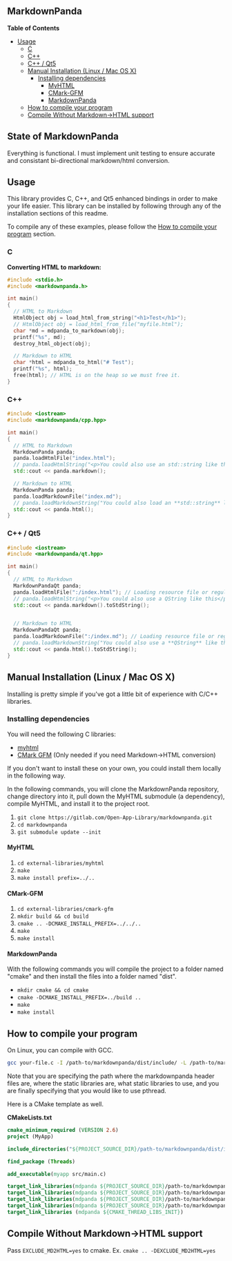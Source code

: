 MarkdownPanda
-------------------------------

<!-- markdown-toc start - Don't edit this section. Run M-x markdown-toc-refresh-toc -->
**Table of Contents**

- [Usage](#usage)
    - [C](#c)
    - [C++](#c)
    - [C++ / Qt5](#c--qt5)
    - [Manual Installation (Linux / Mac OS X)](#manual-installation-linux-mac-os-x)
        - [Installing dependencies](#installing-dependencies)
            - [MyHTML](#myhtml)
            - [CMark-GFM](#cmark-gfm)
            - [MarkdownPanda](#markdownpanda)
    - [How to compile your program](#how-to-compile-your-program)
    - [Compile Without Markdown->HTML support](#compile-without-markdown-html-support)

<!-- markdown-toc end -->

## State of MarkdownPanda

Everything is functional. I must implement unit testing to ensure accurate and consistant bi-directional markdown/html conversion.

## Usage

This library provides C, C++, and Qt5 enhanced bindings in order to make your life easier. This library can be installed by following through any of the installation sections of this readme.

To compile any of these examples, please follow the [How to compile your program](#how-to-compile-your-program) section.

### C

**Converting HTML to markdown:**

```c
#include <stdio.h>
#include <markdownpanda.h>

int main()
{
  // HTML to Markdown
  HtmlObject obj = load_html_from_string("<h1>Test</h1>");
  // HtmlObject obj = load_html_from_file("myfile.html");
  char *md = mdpanda_to_markdown(obj);
  printf("%s", md);
  destroy_html_object(obj);

  // Markdown to HTML
  char *html = mdpanda_to_html("# Test");
  printf("%s", html);
  free(html); // HTML is on the heap so we must free it.
}
```

### C++

```c++
#include <iostream>
#include <markdownpanda/cpp.hpp>

int main()
{
  // HTML to Markdown
  MarkdownPanda panda;
  panda.loadHtmlFile("index.html");
  // panda.loadHtmlString("<p>You could also use an std::string like this</p>");
  std::cout << panda.markdown();

  // Markdown to HTML
  MarkdownPanda panda;
  panda.loadMarkdownFile("index.md");
  // panda.loadMarkdownString("You could also load an **std::string** like this.")
  std::cout << panda.html();
}

```

### C++ / Qt5

```c++
#include <iostream>
#include <markdownpanda/qt.hpp>

int main()
{
  // HTML to Markdown
  MarkdownPandaQt panda;
  panda.loadHtmlFile(":/index.html"); // Loading resource file or regular file
  // panda.loadHtmlString("<p>You could also use a QString like this</p>");
  std::cout << panda.markdown().toStdString();


  // Markdown to HTML
  MarkdownPandaQt panda;
  panda.loadMarkdownFile(":/index.md"); // Loading resource file or regular file
  // panda.loadMarkdownString("You could also use a **QString** like this");
  std::cout << panda.html().toStdString();
}

```

## Manual Installation (Linux / Mac OS X)

Installing is pretty simple if you've got a little bit of experience with C/C++ libraries.

### Installing dependencies

You will need the following C libraries:

- [myhtml](https://github.com/lexborisov/myhtml)
- [CMark GFM](https://github.com/github/cmark-gfm) (Only needed if you need Markdown->HTML conversion)

If you don't want to install these on your own, you could install them locally in the following way.

In the following commands, you will clone the MarkdownPanda repository, change directory into it, pull down the MyHTML submodule (a dependency), compile MyHTML, and install it to the project root.

1. `git clone https://gitlab.com/Open-App-Library/markdownpanda.git`
2. `cd markdownpanda`
3. `git submodule update --init`

#### MyHTML

1. `cd external-libraries/myhtml`
2. `make`
3. `make install prefix=../..`

#### CMark-GFM

1. `cd external-libraries/cmark-gfm`
2. `mkdir build && cd build`
3. `cmake .. -DCMAKE_INSTALL_PREFIX=../../..`
4. `make`
5. `make install`

#### MarkdownPanda

With the following commands you will compile the project to a folder named "cmake" and then install the files into a folder named "dist".

- `mkdir cmake && cd cmake`
- `cmake -DCMAKE_INSTALL_PREFIX=../build ..`
- `make`
- `make install`

## How to compile your program

On Linux, you can compile with GCC.

```bash
gcc your-file.c -I /path-to/markdownpanda/dist/include/ -L /path-to/markdownpanda/dist/lib/ -lmarkdownpanda_static -lmyhtml_static -lcmark-gfm-extensions -lcmark-gfm -pthread
```

Note that you are specifying the path where the markdownpanda header files are, where the static libraries are, what static libraries to use, and you are finally specifying that you would like to use pthread.

Here is a CMake template as well.

**CMakeLists.txt**

```cmake
cmake_minimum_required (VERSION 2.6)
project (MyApp)

include_directories("${PROJECT_SOURCE_DIR}/path-to/markdownpanda/dist/include")

find_package (Threads)

add_executable(myapp src/main.c)

target_link_libraries(mdpanda ${PROJECT_SOURCE_DIR}/path-to/markdownpanda/dist/lib/libmarkdownpanda_static.a)
target_link_libraries(mdpanda ${PROJECT_SOURCE_DIR}/path-to/markdownpanda/dist/lib/libmyhtml_static.a)
target_link_libraries(mdpanda ${PROJECT_SOURCE_DIR}/path-to/markdownpanda/dist/lib/libcmark-gfm-extensions.a)
target_link_libraries(mdpanda ${PROJECT_SOURCE_DIR}/path-to/markdownpanda/dist/lib/libcmark-gfm.a)
target_link_libraries (mdpanda ${CMAKE_THREAD_LIBS_INIT})
```

## Compile Without Markdown->HTML support

Pass `EXCLUDE_MD2HTML=yes` to cmake. Ex. `cmake .. -DEXCLUDE_MD2HTML=yes`
